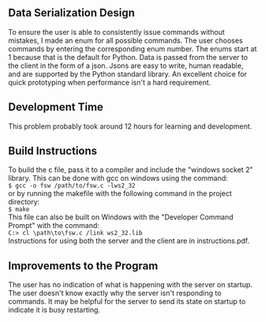 ## Data Serialization Design
To ensure the user is able to consistently issue commands without mistakes, I made an enum for all possible commands. The user chooses commands by entering the corresponding enum number. The enums start at 1 because that is the default for Python. Data is passed from the server to the client in the form of a json. Jsons are easy to write, human readable, and are supported by the Python standard library. An excellent choice for quick prototyping when performance isn't a hard requirement.  

## Development Time  
This problem probably took around 12 hours for learning and development.  

## Build Instructions  
To build the c file, pass it to a compiler and include the "windows socket 2" library. This can be done with gcc on windows using the command:  
`$ gcc -o fsw /path/to/fsw.c -lws2_32`  
or by running the makefile with the following command in the project directory:  
`$ make`  
This file can also be built on Windows with the "Developer Command Prompt" with the command:  
`C:> cl \path\to\fsw.c /link ws2_32.lib`  
Instructions for using both the server and the client are in instructions.pdf.  

## Improvements to the Program  
The user has no indication of what is happening with the server on startup. The user doesn't know exactly why the server isn't responding to commands. It may be helpful for the server to send its state on startup to indicate it is busy restarting.  